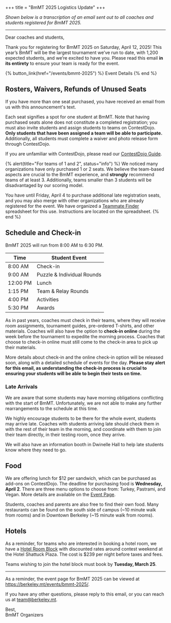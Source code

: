 +++
title = "BmMT 2025 Logistics Update"
+++

_Shown below is a transcription of an email sent out to all coaches and students registered for BmMT 2025._

---

Dear coaches and students,

Thank you for registering for BmMT 2025 on Saturday, April 12, 2025! This year’s BmMT will be the largest tournament we’ve run to date, with 1,200 expected students, and we’re excited to have you. Please read this email **in its entirety** to ensure your team is ready for the event.

<!-- more -->

{% button_link(href="/events/bmmt-2025") %} Event Details {% end %}

## Rosters, Waivers, Refunds of Unused Seats

If you have more than one seat purchased, you have received an email from us with this announcement's text.

Each seat signifies a spot for one student at BmMT. Note that having purchased seats alone does not constitute a completed registration; you must also invite students and assign students to teams on ContestDojo. **Only students that have been assigned a team will be able to participate.** Additionally, all students must complete a waiver and photo release form through ContestDojo.

If you are unfamiliar with ContestDojo, please read our [ContestDojo Guide].

{% alert(title="For teams of 1 and 2", status="info") %}
We noticed many organizations have only purchased 1 or 2 seats. We believe the team-based aspects are crucial to the BmMT experience, and **strongly** recommend teams of at least 3. Additionally, teams smaller than 3 students will be disadvantaged by our scoring model.

You have until Friday, April 4 to purchase additional late registration seats, and you may also merge with other organizations who are already registered for the event. We have organized a [Teammate Finder](https://docs.google.com/spreadsheets/d/1aoqwgLwDTWCMGTfLeQulcXZOD1WFGCsXztG1TJAKPVc/edit?gid=0#gid=0) spreadsheet for this use. Instructions are located on the spreadsheet.
{% end %}

## Schedule and Check-in

BmMT 2025 will run from 8:00 AM to 6:30 PM.

| Time     | Student Event              |
| -------- | -------------------------- |
| 8:00 AM  | Check-in                   |
| 9:00 AM  | Puzzle & Individual Rounds |
| 12:00 PM | Lunch                      |
| 1:15 PM  | Team & Relay Rounds        |
| 4:00 PM  | Activities                 |
| 5:30 PM  | Awards                     |

As in past years, coaches must check in their teams, where they will receive room assignments, tournament guides, pre-ordered T-shirts, and other materials. Coaches will also have the option to **check-in online** during the week before the tournament to expedite the morning process. Coaches that choose to check-in online must still come to the check-in area to pick up their materials.

More details about check-in and the online check-in option will be released soon, along with a detailed schedule of events for the day. **Please stay alert for this email, as understanding the check-in process is crucial to ensuring your students will be able to begin their tests on time.**

### Late Arrivals

We are aware that some students may have morning obligations conflicting with the start of BmMT. Unfortunately, we are not able to make any further rearrangements to the schedule at this time.

We highly encourage students to be there for the whole event, students may arrive late. Coaches with students arriving late should check them in with the rest of their team in the morning, and coordinate with them to join their team directly, in their testing room, once they arrive.

We will also have an information booth in Dwinelle Hall to help late students know where they need to go.

## Food

We are offering lunch for $12 per sandwich, which can be purchased as add-ons on ContestDojo. The deadline for purchasing food is **Wednesday, April 2**. There are three menu options to choose from: Turkey, Pastrami, and Vegan. More details are available on the [Event Page].

Students, coaches and parents are also free to find their own food. Many restaurants can be found on the south side of campus (~10 minute walk from rooms) and in Downtown Berkeley (~15 minute walk from rooms).

## Hotels

As a reminder, for teams who are interested in booking a hotel room, we have a
[Hotel Room Block](https://tinyurl.com/Bay-Area-Math-Tournament-Grp) with discounted rates around contest weekend at the Hotel Shattuck Plaza. The cost is $239 per night before taxes and fees.

Teams wishing to join the hotel block must book by **Tuesday, March 25**.

---

As a reminder, the event page for BmMT 2025 can be viewed at <https://berkeley.mt/events/bmmt-2025/>.

If you have any other questions, please reply to this email, or you can reach us at <team@berkeley.mt>.

Best,<br>
BmMT Organizers

[ContestDojo Guide]: https://docs.berkeley.mt/s/contestdojo-guide
[Teammate Finder]: https://docs.google.com/spreadsheets/d/1aoqwgLwDTWCMGTfLeQulcXZOD1WFGCsXztG1TJAKPVc/edit?gid=0#gid=0
[Event Page]: /events/bmmt-2025
